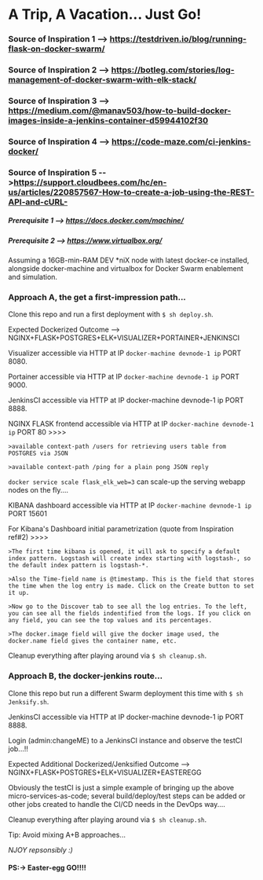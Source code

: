 # A Trip, A Vacation... Just Go!

### Source of Inspiration 1 --> https://testdriven.io/blog/running-flask-on-docker-swarm/
### Source of Inspiration 2 --> https://botleg.com/stories/log-management-of-docker-swarm-with-elk-stack/
### Source of Inspiration 3 --> https://medium.com/@manav503/how-to-build-docker-images-inside-a-jenkins-container-d59944102f30
### Source of Inspiration 4 --> https://code-maze.com/ci-jenkins-docker/
### Source of Inspiration 5 -->https://support.cloudbees.com/hc/en-us/articles/220857567-How-to-create-a-job-using-the-REST-API-and-cURL-

##### Prerequisite 1 --> https://docs.docker.com/machine/
##### Prerequisite 2 --> https://www.virtualbox.org/

Assuming a 16GB-min-RAM DEV *niX node with latest docker-ce installed, alongside docker-machine and virtualbox for Docker Swarm enablement and simulation.

### Approach A, the get a first-impression path...

Clone this repo and run a first deployment with `$ sh deploy.sh`.

Expected Dockerized Outcome --> NGINX+FLASK+POSTGRES+ELK+VISUALIZER+PORTAINER+JENKINSCI

Visualizer accessible via HTTP at IP `docker-machine devnode-1 ip` PORT 8080.

Portainer accessible via HTTP at IP `docker-machine devnode-1 ip` PORT 9000.

JenkinsCI accessible via HTTP at IP docker-machine devnode-1 ip PORT 8888.

NGINX FLASK frontend accessible via HTTP at IP `docker-machine devnode-1 ip` PORT 80 >>>>

    >available context-path /users for retrieving users table from POSTGRES via JSON

    >available context-path /ping for a plain pong JSON reply
    
`docker service scale flask_elk_web=3` can scale-up the serving webapp nodes on the fly....  
 
KIBANA dashboard accessible via HTTP at IP `docker-machine devnode-1 ip` PORT 15601

For Kibana's Dashboard initial parametrization (quote from Inspiration ref#2) >>>>

    >The first time kibana is opened, it will ask to specify a default index pattern. Logstash will create index starting with logstash-, so the default index pattern is logstash-*. 
    
    >Also the Time-field name is @timestamp. This is the field that stores the time when the log entry is made. Click on the Create button to set it up. 
    
    >Now go to the Discover tab to see all the log entries. To the left, you can see all the fields indentified from the logs. If you click on any field, you can see the top values and its percentages. 
    
    >The docker.image field will give the docker image used, the docker.name field gives the container name, etc.

Cleanup everything after playing around via `$ sh cleanup.sh`.

### Approach B, the docker-jenkins route...

Clone this repo but run a different Swarm deployment this time with `$ sh Jenksify.sh`.

JenkinsCI accessible via HTTP at IP docker-machine devnode-1 ip PORT 8888.

Login (admin:changeME) to a JenkinsCI instance and observe the testCI job...!! 

Expected Additional Dockerized/Jenksified Outcome --> NGINX+FLASK+POSTGRES+ELK+VISUALIZER+EASTEREGG

Obviously the testCI is just a simple example of bringing up the above micro-services-as-code; several build/deploy/test steps can be added or other jobs created to handle the CI/CD needs in the DevOps way.... 

Cleanup everything after playing around via `$ sh cleanup.sh`.

Tip: Avoid mixing A+B approaches...

*NJOY repsonsibly :)*

#### PS:-> Easter-egg GO!!!!
